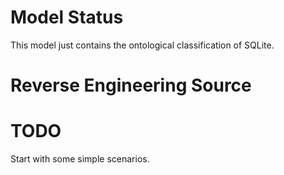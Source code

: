 # Model Status

This model just contains the ontological classification of SQLite.

# Reverse Engineering Source


# TODO

Start with some simple scenarios.